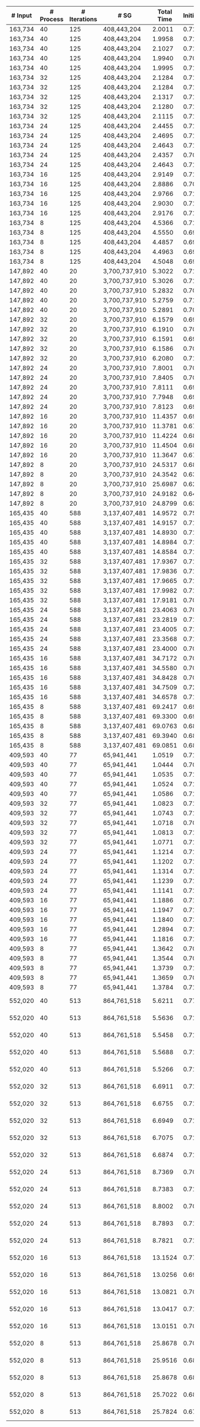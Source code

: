 | # Input | # Process | # Iterations | # SG | Total Time | Initialization | (File I/O) | Hashtable | Join | Buffer preparation | Communication | Deduplication | Merge | Finalization | Output |
| --- | --- | --- | --- | --- | --- | --- | --- | --- | --- | --- | --- | --- | --- | --- |
| 163,734 | 40 | 125 | 408,443,204 |   2.0011 |   0.7178 |   0.8547 |   0.0001 |   0.0694 |   0.2864 |   0.5620 |   0.0923 |   0.2502 |   0.0230 | data/data_163734.bin_sg.bin |
| 163,734 | 40 | 125 | 408,443,204 |   1.9958 |   0.7120 |   0.8206 |   0.0001 |   0.0692 |   0.2922 |   0.5617 |   0.0911 |   0.2461 |   0.0235 | data/data_163734.bin_sg.bin |
| 163,734 | 40 | 125 | 408,443,204 |   2.1027 |   0.7124 |   0.7304 |   0.0001 |   0.0800 |   0.3096 |   0.6114 |   0.0988 |   0.2669 |   0.0235 | data/data_163734.bin_sg.bin |
| 163,734 | 40 | 125 | 408,443,204 |   1.9940 |   0.7095 |   0.7515 |   0.0001 |   0.0684 |   0.2926 |   0.5564 |   0.0926 |   0.2512 |   0.0231 | data/data_163734.bin_sg.bin |
| 163,734 | 40 | 125 | 408,443,204 |   1.9995 |   0.7133 |   1.0557 |   0.0001 |   0.0695 |   0.2895 |   0.5623 |   0.0918 |   0.2494 |   0.0237 | data/data_163734.bin_sg.bin |
| 163,734 | 32 | 125 | 408,443,204 |   2.1284 |   0.7168 |   0.8451 |   0.0001 |   0.0887 |   0.3134 |   0.6275 |   0.0978 |   0.2558 |   0.0283 | data/data_163734.bin_sg.bin |
| 163,734 | 32 | 125 | 408,443,204 |   2.1284 |   0.7133 |   0.8572 |   0.0001 |   0.0888 |   0.3119 |   0.6319 |   0.0980 |   0.2548 |   0.0296 | data/data_163734.bin_sg.bin |
| 163,734 | 32 | 125 | 408,443,204 |   2.1317 |   0.7122 |   0.9632 |   0.0001 |   0.0887 |   0.3191 |   0.6217 |   0.0977 |   0.2559 |   0.0364 | data/data_163734.bin_sg.bin |
| 163,734 | 32 | 125 | 408,443,204 |   2.1280 |   0.7151 |   0.9050 |   0.0001 |   0.0882 |   0.3125 |   0.6270 |   0.0985 |   0.2576 |   0.0291 | data/data_163734.bin_sg.bin |
| 163,734 | 32 | 125 | 408,443,204 |   2.1115 |   0.7113 |   0.7438 |   0.0001 |   0.0881 |   0.3119 |   0.6194 |   0.0978 |   0.2538 |   0.0292 | data/data_163734.bin_sg.bin |
| 163,734 | 24 | 125 | 408,443,204 |   2.4455 |   0.7115 |   0.9570 |   0.0001 |   0.0930 |   0.3453 |   0.8461 |   0.1052 |   0.3048 |   0.0396 | data/data_163734.bin_sg.bin |
| 163,734 | 24 | 125 | 408,443,204 |   2.4695 |   0.7139 |   0.9793 |   0.0001 |   0.0948 |   0.3502 |   0.8635 |   0.1065 |   0.2991 |   0.0415 | data/data_163734.bin_sg.bin |
| 163,734 | 24 | 125 | 408,443,204 |   2.4643 |   0.7132 |   0.8845 |   0.0001 |   0.0926 |   0.3455 |   0.8581 |   0.1068 |   0.3064 |   0.0418 | data/data_163734.bin_sg.bin |
| 163,734 | 24 | 125 | 408,443,204 |   2.4357 |   0.7076 |   0.9872 |   0.0001 |   0.0922 |   0.3492 |   0.8410 |   0.1062 |   0.2998 |   0.0397 | data/data_163734.bin_sg.bin |
| 163,734 | 24 | 125 | 408,443,204 |   2.4643 |   0.7122 |   0.7859 |   0.0001 |   0.0929 |   0.3479 |   0.8635 |   0.1075 |   0.3000 |   0.0402 | data/data_163734.bin_sg.bin |
| 163,734 | 16 | 125 | 408,443,204 |   2.9149 |   0.7102 |   1.1674 |   0.0001 |   0.0992 |   0.4183 |   1.1394 |   0.1225 |   0.3648 |   0.0605 | data/data_163734.bin_sg.bin |
| 163,734 | 16 | 125 | 408,443,204 |   2.8886 |   0.7084 |   1.2433 |   0.0001 |   0.1005 |   0.4131 |   1.1230 |   0.1225 |   0.3585 |   0.0626 | data/data_163734.bin_sg.bin |
| 163,734 | 16 | 125 | 408,443,204 |   2.9766 |   0.7126 |   1.2864 |   0.0001 |   0.1091 |   0.4275 |   1.1662 |   0.1250 |   0.3747 |   0.0615 | data/data_163734.bin_sg.bin |
| 163,734 | 16 | 125 | 408,443,204 |   2.9030 |   0.7110 |   0.9187 |   0.0001 |   0.1001 |   0.4144 |   1.1329 |   0.1225 |   0.3613 |   0.0607 | data/data_163734.bin_sg.bin |
| 163,734 | 16 | 125 | 408,443,204 |   2.9176 |   0.7142 |   1.5201 |   0.0001 |   0.1016 |   0.4177 |   1.1405 |   0.1238 |   0.3602 |   0.0597 | data/data_163734.bin_sg.bin |
| 163,734 | 8 | 125 | 408,443,204 |   4.5366 |   0.7100 |   2.0039 |   0.0001 |   0.1344 |   0.5771 |   2.2303 |   0.1789 |   0.5781 |   0.1277 | data/data_163734.bin_sg.bin |
| 163,734 | 8 | 125 | 408,443,204 |   4.5550 |   0.6963 |   1.6144 |   0.0001 |   0.1415 |   0.5875 |   2.2445 |   0.1840 |   0.5745 |   0.1267 | data/data_163734.bin_sg.bin |
| 163,734 | 8 | 125 | 408,443,204 |   4.4857 |   0.6955 |   2.0039 |   0.0001 |   0.1368 |   0.5779 |   2.2215 |   0.1786 |   0.5482 |   0.1270 | data/data_163734.bin_sg.bin |
| 163,734 | 8 | 125 | 408,443,204 |   4.4963 |   0.6925 |   1.5374 |   0.0001 |   0.1376 |   0.5792 |   2.2330 |   0.1769 |   0.5508 |   0.1261 | data/data_163734.bin_sg.bin |
| 163,734 | 8 | 125 | 408,443,204 |   4.5048 |   0.6962 |   1.6243 |   0.0001 |   0.1360 |   0.5769 |   2.2308 |   0.1782 |   0.5587 |   0.1279 | data/data_163734.bin_sg.bin |
| 147,892 | 40 | 20 | 3,700,737,910 |   5.3022 |   0.7158 |  10.4033 |   0.0001 |   0.0646 |   0.9967 |   2.9825 |   0.1353 |   0.2177 |   0.1895 | data/data_147892.bin_sg.bin |
| 147,892 | 40 | 20 | 3,700,737,910 |   5.3026 |   0.7146 |  13.4457 |   0.0001 |   0.0663 |   0.9935 |   2.9751 |   0.1373 |   0.2247 |   0.1911 | data/data_147892.bin_sg.bin |
| 147,892 | 40 | 20 | 3,700,737,910 |   5.2832 |   0.7059 |   9.5094 |   0.0001 |   0.0641 |   0.9898 |   2.9774 |   0.1363 |   0.2196 |   0.1900 | data/data_147892.bin_sg.bin |
| 147,892 | 40 | 20 | 3,700,737,910 |   5.2759 |   0.7125 |  10.3207 |   0.0001 |   0.0653 |   0.9896 |   2.9696 |   0.1391 |   0.2090 |   0.1907 | data/data_147892.bin_sg.bin |
| 147,892 | 40 | 20 | 3,700,737,910 |   5.2891 |   0.7054 |   9.7650 |   0.0001 |   0.0647 |   0.9811 |   2.9901 |   0.1387 |   0.2162 |   0.1929 | data/data_147892.bin_sg.bin |
| 147,892 | 32 | 20 | 3,700,737,910 |   6.1579 |   0.6952 |  10.3155 |   0.0001 |   0.0808 |   1.1128 |   3.6301 |   0.1680 |   0.2365 |   0.2345 | data/data_147892.bin_sg.bin |
| 147,892 | 32 | 20 | 3,700,737,910 |   6.1910 |   0.7080 |  10.7737 |   0.0001 |   0.0805 |   1.1136 |   3.6399 |   0.1699 |   0.2469 |   0.2322 | data/data_147892.bin_sg.bin |
| 147,892 | 32 | 20 | 3,700,737,910 |   6.1591 |   0.6975 |  10.2350 |   0.0001 |   0.0796 |   1.1110 |   3.6239 |   0.1674 |   0.2478 |   0.2318 | data/data_147892.bin_sg.bin |
| 147,892 | 32 | 20 | 3,700,737,910 |   6.1586 |   0.7001 |  10.1792 |   0.0001 |   0.0798 |   1.1135 |   3.6193 |   0.1689 |   0.2420 |   0.2349 | data/data_147892.bin_sg.bin |
| 147,892 | 32 | 20 | 3,700,737,910 |   6.2080 |   0.7101 |   9.8193 |   0.0001 |   0.0829 |   1.1160 |   3.6463 |   0.1678 |   0.2475 |   0.2373 | data/data_147892.bin_sg.bin |
| 147,892 | 24 | 20 | 3,700,737,910 |   7.8001 |   0.7046 |  11.4325 |   0.0001 |   0.0985 |   1.3652 |   4.7787 |   0.2200 |   0.3230 |   0.3099 | data/data_147892.bin_sg.bin |
| 147,892 | 24 | 20 | 3,700,737,910 |   7.8405 |   0.7030 |   9.6708 |   0.0001 |   0.0977 |   1.3707 |   4.8000 |   0.2210 |   0.3391 |   0.3089 | data/data_147892.bin_sg.bin |
| 147,892 | 24 | 20 | 3,700,737,910 |   7.8111 |   0.6950 |   9.0503 |   0.0001 |   0.1032 |   1.3631 |   4.7968 |   0.2213 |   0.3249 |   0.3068 | data/data_147892.bin_sg.bin |
| 147,892 | 24 | 20 | 3,700,737,910 |   7.7948 |   0.6972 |   9.7256 |   0.0001 |   0.0998 |   1.3595 |   4.7724 |   0.2204 |   0.3360 |   0.3095 | data/data_147892.bin_sg.bin |
| 147,892 | 24 | 20 | 3,700,737,910 |   7.8123 |   0.6916 |  12.1037 |   0.0001 |   0.0996 |   1.3669 |   4.7988 |   0.2222 |   0.3224 |   0.3109 | data/data_147892.bin_sg.bin |
| 147,892 | 16 | 20 | 3,700,737,910 |  11.4357 |   0.6953 |  14.1640 |   0.0001 |   0.1364 |   1.8462 |   7.0760 |   0.3265 |   0.9160 |   0.4392 | data/data_147892.bin_sg.bin |
| 147,892 | 16 | 20 | 3,700,737,910 |  11.3781 |   0.6753 |  10.5930 |   0.0001 |   0.1373 |   1.8508 |   7.0299 |   0.3264 |   0.8318 |   0.5266 | data/data_147892.bin_sg.bin |
| 147,892 | 16 | 20 | 3,700,737,910 |  11.4224 |   0.6867 |  10.8168 |   0.0001 |   0.1405 |   1.8529 |   7.0270 |   0.3262 |   0.8688 |   0.5203 | data/data_147892.bin_sg.bin |
| 147,892 | 16 | 20 | 3,700,737,910 |  11.4504 |   0.6893 |  12.5924 |   0.0001 |   0.1370 |   1.8523 |   7.0457 |   0.3275 |   0.8944 |   0.5040 | data/data_147892.bin_sg.bin |
| 147,892 | 16 | 20 | 3,700,737,910 |  11.3647 |   0.6794 |  12.5512 |   0.0001 |   0.1350 |   1.8499 |   7.0052 |   0.3271 |   0.8315 |   0.5366 | data/data_147892.bin_sg.bin |
| 147,892 | 8 | 20 | 3,700,737,910 |  24.5317 |   0.6863 |  14.6181 |   0.0001 |   0.2809 |   2.9195 |  13.0568 |   1.1748 |   5.3886 |   1.0247 | data/data_147892.bin_sg.bin |
| 147,892 | 8 | 20 | 3,700,737,910 |  24.3542 |   0.6362 |  14.0023 |   0.0000 |   0.2633 |   2.7878 |  13.0430 |   1.0468 |   5.6557 |   0.9215 | data/data_147892.bin_sg.bin |
| 147,892 | 8 | 20 | 3,700,737,910 |  25.6987 |   0.6270 |  12.9200 |   0.0000 |   0.2707 |   2.9108 |  13.1045 |   1.1835 |   6.6738 |   0.9284 | data/data_147892.bin_sg.bin |
| 147,892 | 8 | 20 | 3,700,737,910 |  24.9182 |   0.6451 |  13.5938 |   0.0001 |   0.2524 |   2.7464 |  13.0490 |   1.0284 |   6.2544 |   0.9425 | data/data_147892.bin_sg.bin |
| 147,892 | 8 | 20 | 3,700,737,910 |  24.8799 |   0.6303 |  13.4587 |   0.0001 |   0.2503 |   2.7752 |  13.0709 |   1.1525 |   5.9799 |   1.0207 | data/data_147892.bin_sg.bin |
| 165,435 | 40 | 588 | 3,137,407,481 |  14.9572 |   0.7592 |   9.8594 |   0.0001 |   0.4120 |   1.2170 |   2.1523 |   0.3295 |   9.9151 |   0.1720 | data/data_165435.bin_sg.bin |
| 165,435 | 40 | 588 | 3,137,407,481 |  14.9157 |   0.7126 |   9.5473 |   0.0001 |   0.4127 |   1.2174 |   2.1529 |   0.3333 |   9.9175 |   0.1694 | data/data_165435.bin_sg.bin |
| 165,435 | 40 | 588 | 3,137,407,481 |  14.8930 |   0.7138 |   9.0161 |   0.0001 |   0.4116 |   1.2185 |   2.1670 |   0.3344 |   9.8749 |   0.1726 | data/data_165435.bin_sg.bin |
| 165,435 | 40 | 588 | 3,137,407,481 |  14.8984 |   0.7176 |  10.6679 |   0.0001 |   0.4161 |   1.2187 |   2.1422 |   0.3337 |   9.8986 |   0.1714 | data/data_165435.bin_sg.bin |
| 165,435 | 40 | 588 | 3,137,407,481 |  14.8584 |   0.7171 |   9.3411 |   0.0001 |   0.4136 |   1.2146 |   2.1577 |   0.3309 |   9.8545 |   0.1700 | data/data_165435.bin_sg.bin |
| 165,435 | 32 | 588 | 3,137,407,481 |  17.9367 |   0.7141 |   9.9429 |   0.0001 |   0.4855 |   1.2656 |   2.3768 |   0.3692 |  12.5164 |   0.2090 | data/data_165435.bin_sg.bin |
| 165,435 | 32 | 588 | 3,137,407,481 |  17.9836 |   0.7111 |  11.2543 |   0.0001 |   0.5102 |   1.2613 |   2.4206 |   0.3444 |  12.5017 |   0.2342 | data/data_165435.bin_sg.bin |
| 165,435 | 32 | 588 | 3,137,407,481 |  17.9665 |   0.7172 |   9.1433 |   0.0001 |   0.4832 |   1.2672 |   2.4729 |   0.3497 |  12.4426 |   0.2336 | data/data_165435.bin_sg.bin |
| 165,435 | 32 | 588 | 3,137,407,481 |  17.9982 |   0.7115 |  10.2998 |   0.0001 |   0.4897 |   1.2699 |   2.4905 |   0.3491 |  12.4809 |   0.2065 | data/data_165435.bin_sg.bin |
| 165,435 | 32 | 588 | 3,137,407,481 |  17.9181 |   0.7094 |   8.6575 |   0.0001 |   0.4816 |   1.2777 |   2.4204 |   0.3540 |  12.4696 |   0.2053 | data/data_165435.bin_sg.bin |
| 165,435 | 24 | 588 | 3,137,407,481 |  23.4063 |   0.7042 |  10.0148 |   0.0001 |   0.5827 |   1.4139 |   2.9824 |   0.4478 |  16.9649 |   0.3103 | data/data_165435.bin_sg.bin |
| 165,435 | 24 | 588 | 3,137,407,481 |  23.2819 |   0.7148 |  10.2976 |   0.0001 |   0.5823 |   1.4354 |   2.9879 |   0.3979 |  16.8939 |   0.2696 | data/data_165435.bin_sg.bin |
| 165,435 | 24 | 588 | 3,137,407,481 |  23.4005 |   0.7136 |  11.5441 |   0.0001 |   0.5811 |   1.4278 |   2.9758 |   0.4194 |  17.0153 |   0.2675 | data/data_165435.bin_sg.bin |
| 165,435 | 24 | 588 | 3,137,407,481 |  23.3568 |   0.7131 |  11.0737 |   0.0001 |   0.5714 |   1.4138 |   2.9957 |   0.3794 |  17.0133 |   0.2701 | data/data_165435.bin_sg.bin |
| 165,435 | 24 | 588 | 3,137,407,481 |  23.4000 |   0.7086 |  11.6034 |   0.0001 |   0.5784 |   1.4254 |   3.0335 |   0.3884 |  16.9623 |   0.3034 | data/data_165435.bin_sg.bin |
| 165,435 | 16 | 588 | 3,137,407,481 |  34.7172 |   0.7057 |  10.4322 |   0.0001 |   0.7311 |   1.6151 |   4.2400 |   0.4353 |  26.6027 |   0.3873 | data/data_165435.bin_sg.bin |
| 165,435 | 16 | 588 | 3,137,407,481 |  34.5580 |   0.7099 |  12.2019 |   0.0001 |   0.7187 |   1.5920 |   4.1496 |   0.4324 |  26.5204 |   0.4349 | data/data_165435.bin_sg.bin |
| 165,435 | 16 | 588 | 3,137,407,481 |  34.8428 |   0.7065 |  11.7189 |   0.0001 |   0.7798 |   1.6208 |   4.1955 |   0.4343 |  26.7263 |   0.3795 | data/data_165435.bin_sg.bin |
| 165,435 | 16 | 588 | 3,137,407,481 |  34.7509 |   0.7210 |  10.0245 |   0.0001 |   0.7308 |   1.6050 |   4.2892 |   0.4294 |  26.5901 |   0.3853 | data/data_165435.bin_sg.bin |
| 165,435 | 16 | 588 | 3,137,407,481 |  34.6578 |   0.7114 |  13.3754 |   0.0001 |   0.7179 |   1.6065 |   4.2229 |   0.4226 |  26.5853 |   0.3912 | data/data_165435.bin_sg.bin |
| 165,435 | 8 | 588 | 3,137,407,481 |  69.2417 |   0.6951 |  11.4631 |   0.0001 |   1.1439 |   2.0522 |   8.4982 |   0.5568 |  55.4418 |   0.8536 | data/data_165435.bin_sg.bin |
| 165,435 | 8 | 588 | 3,137,407,481 |  69.3300 |   0.6927 |  10.7327 |   0.0001 |   1.1017 |   2.0538 |   8.4923 |   0.5627 |  55.5670 |   0.8598 | data/data_165435.bin_sg.bin |
| 165,435 | 8 | 588 | 3,137,407,481 |  69.0763 |   0.6879 |  13.9035 |   0.0001 |   1.1555 |   2.0353 |   8.4185 |   0.5477 |  55.3756 |   0.8557 | data/data_165435.bin_sg.bin |
| 165,435 | 8 | 588 | 3,137,407,481 |  69.3940 |   0.6885 |  10.2280 |   0.0001 |   1.1635 |   2.0742 |   8.5324 |   0.5504 |  55.6581 |   0.7268 | data/data_165435.bin_sg.bin |
| 165,435 | 8 | 588 | 3,137,407,481 |  69.0851 |   0.6839 |  11.1322 |   0.0001 |   1.1674 |   2.0445 |   8.5864 |   0.5530 |  55.2506 |   0.7992 | data/data_165435.bin_sg.bin |
| 409,593 | 40 | 77 | 65,941,441 |   1.0519 |   0.7113 |   0.2478 |   0.0001 |   0.0231 |   0.0636 |   0.1177 |   0.0341 |   0.0972 |   0.0047 | data/data_409593.bin_sg.bin |
| 409,593 | 40 | 77 | 65,941,441 |   1.0444 |   0.7083 |   0.2432 |   0.0001 |   0.0233 |   0.0634 |   0.1127 |   0.0343 |   0.0975 |   0.0048 | data/data_409593.bin_sg.bin |
| 409,593 | 40 | 77 | 65,941,441 |   1.0535 |   0.7137 |   0.4180 |   0.0001 |   0.0231 |   0.0643 |   0.1158 |   0.0343 |   0.0974 |   0.0048 | data/data_409593.bin_sg.bin |
| 409,593 | 40 | 77 | 65,941,441 |   1.0524 |   0.7108 |   0.1668 |   0.0001 |   0.0233 |   0.0638 |   0.1194 |   0.0342 |   0.0962 |   0.0047 | data/data_409593.bin_sg.bin |
| 409,593 | 40 | 77 | 65,941,441 |   1.0586 |   0.7155 |   0.1681 |   0.0001 |   0.0231 |   0.0644 |   0.1186 |   0.0343 |   0.0979 |   0.0047 | data/data_409593.bin_sg.bin |
| 409,593 | 32 | 77 | 65,941,441 |   1.0823 |   0.7140 |   0.3044 |   0.0001 |   0.0256 |   0.0700 |   0.1289 |   0.0372 |   0.1003 |   0.0061 | data/data_409593.bin_sg.bin |
| 409,593 | 32 | 77 | 65,941,441 |   1.0743 |   0.7115 |   0.2555 |   0.0001 |   0.0252 |   0.0697 |   0.1249 |   0.0370 |   0.1001 |   0.0059 | data/data_409593.bin_sg.bin |
| 409,593 | 32 | 77 | 65,941,441 |   1.0718 |   0.7098 |   0.2664 |   0.0001 |   0.0253 |   0.0695 |   0.1241 |   0.0373 |   0.1000 |   0.0057 | data/data_409593.bin_sg.bin |
| 409,593 | 32 | 77 | 65,941,441 |   1.0813 |   0.7158 |   0.2167 |   0.0001 |   0.0251 |   0.0699 |   0.1261 |   0.0374 |   0.1011 |   0.0058 | data/data_409593.bin_sg.bin |
| 409,593 | 32 | 77 | 65,941,441 |   1.0771 |   0.7141 |   0.1798 |   0.0001 |   0.0254 |   0.0700 |   0.1231 |   0.0377 |   0.1008 |   0.0060 | data/data_409593.bin_sg.bin |
| 409,593 | 24 | 77 | 65,941,441 |   1.1214 |   0.7161 |   0.2624 |   0.0001 |   0.0287 |   0.0807 |   0.1406 |   0.0423 |   0.1053 |   0.0075 | data/data_409593.bin_sg.bin |
| 409,593 | 24 | 77 | 65,941,441 |   1.1202 |   0.7146 |   0.3115 |   0.0001 |   0.0282 |   0.0809 |   0.1426 |   0.0413 |   0.1051 |   0.0074 | data/data_409593.bin_sg.bin |
| 409,593 | 24 | 77 | 65,941,441 |   1.1314 |   0.7177 |   0.2517 |   0.0001 |   0.0282 |   0.0806 |   0.1515 |   0.0414 |   0.1046 |   0.0074 | data/data_409593.bin_sg.bin |
| 409,593 | 24 | 77 | 65,941,441 |   1.1239 |   0.7174 |   0.2373 |   0.0001 |   0.0285 |   0.0800 |   0.1441 |   0.0414 |   0.1050 |   0.0074 | data/data_409593.bin_sg.bin |
| 409,593 | 24 | 77 | 65,941,441 |   1.1141 |   0.7113 |   0.2547 |   0.0001 |   0.0281 |   0.0808 |   0.1400 |   0.0414 |   0.1050 |   0.0074 | data/data_409593.bin_sg.bin |
| 409,593 | 16 | 77 | 65,941,441 |   1.1886 |   0.7140 |   0.2938 |   0.0001 |   0.0306 |   0.0986 |   0.1736 |   0.0462 |   0.1156 |   0.0098 | data/data_409593.bin_sg.bin |
| 409,593 | 16 | 77 | 65,941,441 |   1.1947 |   0.7163 |   0.3493 |   0.0001 |   0.0312 |   0.1014 |   0.1751 |   0.0461 |   0.1152 |   0.0094 | data/data_409593.bin_sg.bin |
| 409,593 | 16 | 77 | 65,941,441 |   1.1840 |   0.7143 |   0.2988 |   0.0001 |   0.0311 |   0.0987 |   0.1662 |   0.0469 |   0.1168 |   0.0099 | data/data_409593.bin_sg.bin |
| 409,593 | 16 | 77 | 65,941,441 |   1.2894 |   0.7103 |   0.2751 |   0.0001 |   0.0462 |   0.1286 |   0.2016 |   0.0571 |   0.1356 |   0.0099 | data/data_409593.bin_sg.bin |
| 409,593 | 16 | 77 | 65,941,441 |   1.1816 |   0.7110 |   0.2779 |   0.0001 |   0.0308 |   0.0991 |   0.1666 |   0.0457 |   0.1186 |   0.0098 | data/data_409593.bin_sg.bin |
| 409,593 | 8 | 77 | 65,941,441 |   1.3642 |   0.7090 |   0.3582 |   0.0003 |   0.0460 |   0.1320 |   0.2671 |   0.0567 |   0.1351 |   0.0180 | data/data_409593.bin_sg.bin |
| 409,593 | 8 | 77 | 65,941,441 |   1.3544 |   0.7089 |   0.3099 |   0.0003 |   0.0452 |   0.1311 |   0.2610 |   0.0559 |   0.1338 |   0.0183 | data/data_409593.bin_sg.bin |
| 409,593 | 8 | 77 | 65,941,441 |   1.3739 |   0.7131 |   0.3244 |   0.0003 |   0.0461 |   0.1303 |   0.2762 |   0.0560 |   0.1337 |   0.0181 | data/data_409593.bin_sg.bin |
| 409,593 | 8 | 77 | 65,941,441 |   1.3659 |   0.7085 |   0.4454 |   0.0003 |   0.0463 |   0.1315 |   0.2712 |   0.0563 |   0.1334 |   0.0183 | data/data_409593.bin_sg.bin |
| 409,593 | 8 | 77 | 65,941,441 |   1.3784 |   0.7119 |   0.4663 |   0.0003 |   0.0464 |   0.1346 |   0.2775 |   0.0562 |   0.1333 |   0.0181 | data/data_409593.bin_sg.bin |
| 552,020 | 40 | 513 | 864,761,518 |   5.6211 |   0.7717 |   1.9477 |   0.0001 |   0.1737 |   0.8786 |   1.3433 |   0.2091 |   2.1499 |   0.0948 | data/vsp_finan512_scagr7-2c_rlfddd.bin_sg.bin |
| 552,020 | 40 | 513 | 864,761,518 |   5.5636 |   0.7181 |   2.0557 |   0.0001 |   0.1730 |   0.8700 |   1.3447 |   0.2078 |   2.1704 |   0.0795 | data/vsp_finan512_scagr7-2c_rlfddd.bin_sg.bin |
| 552,020 | 40 | 513 | 864,761,518 |   5.5458 |   0.7133 |   1.8768 |   0.0001 |   0.1726 |   0.8583 |   1.3509 |   0.2056 |   2.1652 |   0.0798 | data/vsp_finan512_scagr7-2c_rlfddd.bin_sg.bin |
| 552,020 | 40 | 513 | 864,761,518 |   5.5688 |   0.7154 |   1.9816 |   0.0001 |   0.1724 |   0.8708 |   1.3434 |   0.2047 |   2.1670 |   0.0949 | data/vsp_finan512_scagr7-2c_rlfddd.bin_sg.bin |
| 552,020 | 40 | 513 | 864,761,518 |   5.5266 |   0.7144 |   1.9487 |   0.0001 |   0.1737 |   0.8520 |   1.3408 |   0.2076 |   2.1426 |   0.0954 | data/vsp_finan512_scagr7-2c_rlfddd.bin_sg.bin |
| 552,020 | 32 | 513 | 864,761,518 |   6.6911 |   0.7116 |   2.5760 |   0.0001 |   0.2012 |   0.9314 |   1.5376 |   0.2391 |   2.9794 |   0.0907 | data/vsp_finan512_scagr7-2c_rlfddd.bin_sg.bin |
| 552,020 | 32 | 513 | 864,761,518 |   6.6755 |   0.7125 |   2.6096 |   0.0001 |   0.1987 |   0.9326 |   1.5196 |   0.2332 |   2.9821 |   0.0968 | data/vsp_finan512_scagr7-2c_rlfddd.bin_sg.bin |
| 552,020 | 32 | 513 | 864,761,518 |   6.6949 |   0.7133 |   1.9949 |   0.0001 |   0.2003 |   0.9338 |   1.5265 |   0.2347 |   2.9987 |   0.0876 | data/vsp_finan512_scagr7-2c_rlfddd.bin_sg.bin |
| 552,020 | 32 | 513 | 864,761,518 |   6.7075 |   0.7132 |   1.8662 |   0.0001 |   0.1968 |   0.9458 |   1.5388 |   0.2427 |   2.9662 |   0.1039 | data/vsp_finan512_scagr7-2c_rlfddd.bin_sg.bin |
| 552,020 | 32 | 513 | 864,761,518 |   6.6874 |   0.7122 |   1.5321 |   0.0001 |   0.2008 |   0.9337 |   1.5403 |   0.2288 |   2.9813 |   0.0903 | data/vsp_finan512_scagr7-2c_rlfddd.bin_sg.bin |
| 552,020 | 24 | 513 | 864,761,518 |   8.7369 |   0.7099 |   2.3826 |   0.0001 |   0.2197 |   1.0518 |   1.8976 |   0.2648 |   4.4697 |   0.1233 | data/vsp_finan512_scagr7-2c_rlfddd.bin_sg.bin |
| 552,020 | 24 | 513 | 864,761,518 |   8.7383 |   0.7117 |   2.7244 |   0.0001 |   0.2210 |   1.0416 |   1.8978 |   0.2588 |   4.5006 |   0.1068 | data/vsp_finan512_scagr7-2c_rlfddd.bin_sg.bin |
| 552,020 | 24 | 513 | 864,761,518 |   8.8002 |   0.7093 |   2.9953 |   0.0001 |   0.2206 |   1.0584 |   1.9251 |   0.2637 |   4.5186 |   0.1044 | data/vsp_finan512_scagr7-2c_rlfddd.bin_sg.bin |
| 552,020 | 24 | 513 | 864,761,518 |   8.7893 |   0.7139 |   2.7384 |   0.0001 |   0.2199 |   1.0502 |   1.9057 |   0.2910 |   4.4906 |   0.1179 | data/vsp_finan512_scagr7-2c_rlfddd.bin_sg.bin |
| 552,020 | 24 | 513 | 864,761,518 |   8.7821 |   0.7152 |   2.3384 |   0.0001 |   0.2162 |   1.0507 |   1.9064 |   0.2606 |   4.5123 |   0.1207 | data/vsp_finan512_scagr7-2c_rlfddd.bin_sg.bin |
| 552,020 | 16 | 513 | 864,761,518 |  13.1524 |   0.7713 |   2.8860 |   0.0003 |   0.2620 |   1.2843 |   2.7080 |   0.3278 |   7.6684 |   0.1303 | data/vsp_finan512_scagr7-2c_rlfddd.bin_sg.bin |
| 552,020 | 16 | 513 | 864,761,518 |  13.0256 |   0.6946 |   3.1243 |   0.0003 |   0.2627 |   1.2620 |   2.7238 |   0.3309 |   7.6184 |   0.1330 | data/vsp_finan512_scagr7-2c_rlfddd.bin_sg.bin |
| 552,020 | 16 | 513 | 864,761,518 |  13.0821 |   0.7049 |   3.1503 |   0.0003 |   0.2651 |   1.2909 |   2.7024 |   0.3361 |   7.6274 |   0.1549 | data/vsp_finan512_scagr7-2c_rlfddd.bin_sg.bin |
| 552,020 | 16 | 513 | 864,761,518 |  13.0417 |   0.7188 |   2.4269 |   0.0003 |   0.2646 |   1.3102 |   2.7840 |   0.3165 |   7.5138 |   0.1334 | data/vsp_finan512_scagr7-2c_rlfddd.bin_sg.bin |
| 552,020 | 16 | 513 | 864,761,518 |  13.0151 |   0.7013 |   3.1347 |   0.0003 |   0.2652 |   1.2889 |   2.7207 |   0.3234 |   7.5836 |   0.1317 | data/vsp_finan512_scagr7-2c_rlfddd.bin_sg.bin |
| 552,020 | 8 | 513 | 864,761,518 |  25.8678 |   0.7015 |   3.4424 |   0.0003 |   0.3917 |   1.7151 |   5.1527 |   0.4763 |  17.2105 |   0.2196 | data/vsp_finan512_scagr7-2c_rlfddd.bin_sg.bin |
| 552,020 | 8 | 513 | 864,761,518 |  25.9516 |   0.6819 |   3.3470 |   0.0003 |   0.3940 |   1.7211 |   5.2096 |   0.4479 |  17.2370 |   0.2598 | data/vsp_finan512_scagr7-2c_rlfddd.bin_sg.bin |
| 552,020 | 8 | 513 | 864,761,518 |  25.8678 |   0.6891 |   4.0744 |   0.0003 |   0.3932 |   1.7377 |   5.1380 |   0.4508 |  17.1981 |   0.2606 | data/vsp_finan512_scagr7-2c_rlfddd.bin_sg.bin |
| 552,020 | 8 | 513 | 864,761,518 |  25.7022 |   0.6822 |   3.9176 |   0.0003 |   0.3919 |   1.7349 |   5.1571 |   0.4497 |  17.0674 |   0.2188 | data/vsp_finan512_scagr7-2c_rlfddd.bin_sg.bin |
| 552,020 | 8 | 513 | 864,761,518 |  25.7824 |   0.6789 |   3.6294 |   0.0003 |   0.3968 |   1.7311 |   5.1617 |   0.4504 |  17.1126 |   0.2506 | data/vsp_finan512_scagr7-2c_rlfddd.bin_sg.bin |
